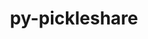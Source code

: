 ---
title: "py-pickleshare"
layout: cache
categories: [package, develop-2024-01-14]
meta: {"versions": ["0.7.5"], "compilers": ["gcc@=11.1.0", "gcc@=11.4.0", "gcc@=9.4.0", "oneapi@=2023.2.0"], "oss": ["ubuntu20.04"], "platforms": ["linux"], "targets": ["neoverse_v1", "ppc64le", "x86_64_v3"], "stacks": ["data-vis-sdk", "e4s", "e4s-neoverse_v1", "e4s-oneapi", "e4s-power", "root"], "num_specs": 12, "num_specs_by_stack": {"root": 12, "e4s-neoverse_v1": 2, "e4s-power": 2, "data-vis-sdk": 2, "e4s": 3, "e4s-oneapi": 3}}
spec_details: [{"hash": "3gcpusaaajft74vv75zgu5i46h73irkj", "compiler": "gcc@=11.4.0", "versions": ["0.7.5"], "os": "ubuntu20.04", "platform": "linux", "target": "neoverse_v1", "variants": ["build_system=python_pip"], "stacks": ["root", "e4s-neoverse_v1"], "size": "-", "tarball": "https://binaries.spack.io/develop-2024-01-14/build_cache/linux-ubuntu20.04-neoverse_v1/gcc-11.4.0/py-pickleshare-0.7.5/linux-ubuntu20.04-neoverse_v1-gcc-11.4.0-py-pickleshare-0.7.5-3gcpusaaajft74vv75zgu5i46h73irkj.spack"}, {"hash": "4bxhs2fh6l5v3bo4nbq32deiynrrdwf7", "compiler": "gcc@=11.4.0", "versions": ["0.7.5"], "os": "ubuntu20.04", "platform": "linux", "target": "neoverse_v1", "variants": ["build_system=python_pip"], "stacks": ["root", "e4s-neoverse_v1"], "size": "-", "tarball": "https://binaries.spack.io/develop-2024-01-14/build_cache/linux-ubuntu20.04-neoverse_v1/gcc-11.4.0/py-pickleshare-0.7.5/linux-ubuntu20.04-neoverse_v1-gcc-11.4.0-py-pickleshare-0.7.5-4bxhs2fh6l5v3bo4nbq32deiynrrdwf7.spack"}, {"hash": "2a2r53ddqsmiouazyxmox6totpdkk7mz", "compiler": "gcc@=9.4.0", "versions": ["0.7.5"], "os": "ubuntu20.04", "platform": "linux", "target": "ppc64le", "variants": ["build_system=python_pip"], "stacks": ["root", "e4s-power"], "size": "-", "tarball": "https://binaries.spack.io/develop-2024-01-14/build_cache/linux-ubuntu20.04-ppc64le/gcc-9.4.0/py-pickleshare-0.7.5/linux-ubuntu20.04-ppc64le-gcc-9.4.0-py-pickleshare-0.7.5-2a2r53ddqsmiouazyxmox6totpdkk7mz.spack"}, {"hash": "v4eediywii376fyxmptb2hsecdq7hevm", "compiler": "gcc@=9.4.0", "versions": ["0.7.5"], "os": "ubuntu20.04", "platform": "linux", "target": "ppc64le", "variants": ["build_system=python_pip"], "stacks": ["root", "e4s-power"], "size": "-", "tarball": "https://binaries.spack.io/develop-2024-01-14/build_cache/linux-ubuntu20.04-ppc64le/gcc-9.4.0/py-pickleshare-0.7.5/linux-ubuntu20.04-ppc64le-gcc-9.4.0-py-pickleshare-0.7.5-v4eediywii376fyxmptb2hsecdq7hevm.spack"}, {"hash": "2enzkjcyulfs2hdodm4hz66wncpky26l", "compiler": "gcc@=11.1.0", "versions": ["0.7.5"], "os": "ubuntu20.04", "platform": "linux", "target": "x86_64_v3", "variants": ["build_system=python_pip"], "stacks": ["data-vis-sdk", "root"], "size": "-", "tarball": "https://binaries.spack.io/develop-2024-01-14/build_cache/linux-ubuntu20.04-x86_64_v3/gcc-11.1.0/py-pickleshare-0.7.5/linux-ubuntu20.04-x86_64_v3-gcc-11.1.0-py-pickleshare-0.7.5-2enzkjcyulfs2hdodm4hz66wncpky26l.spack"}, {"hash": "5nvqo3lkx2xh2wyi32qwzqhjdclydipg", "compiler": "gcc@=11.1.0", "versions": ["0.7.5"], "os": "ubuntu20.04", "platform": "linux", "target": "x86_64_v3", "variants": ["build_system=python_pip"], "stacks": ["data-vis-sdk", "root"], "size": "-", "tarball": "https://binaries.spack.io/develop-2024-01-14/build_cache/linux-ubuntu20.04-x86_64_v3/gcc-11.1.0/py-pickleshare-0.7.5/linux-ubuntu20.04-x86_64_v3-gcc-11.1.0-py-pickleshare-0.7.5-5nvqo3lkx2xh2wyi32qwzqhjdclydipg.spack"}, {"hash": "ji6dwn3tlcdaxeg2pvhrtn2we5qyzfov", "compiler": "gcc@=11.4.0", "versions": ["0.7.5"], "os": "ubuntu20.04", "platform": "linux", "target": "x86_64_v3", "variants": ["build_system=python_pip"], "stacks": ["root", "e4s"], "size": "-", "tarball": "https://binaries.spack.io/develop-2024-01-14/build_cache/linux-ubuntu20.04-x86_64_v3/gcc-11.4.0/py-pickleshare-0.7.5/linux-ubuntu20.04-x86_64_v3-gcc-11.4.0-py-pickleshare-0.7.5-ji6dwn3tlcdaxeg2pvhrtn2we5qyzfov.spack"}, {"hash": "7narl7vp5bq6gmnum46aqkkbsvzgpwgz", "compiler": "gcc@=11.4.0", "versions": ["0.7.5"], "os": "ubuntu20.04", "platform": "linux", "target": "x86_64_v3", "variants": ["build_system=python_pip"], "stacks": ["root", "e4s"], "size": "-", "tarball": "https://binaries.spack.io/develop-2024-01-14/build_cache/linux-ubuntu20.04-x86_64_v3/gcc-11.4.0/py-pickleshare-0.7.5/linux-ubuntu20.04-x86_64_v3-gcc-11.4.0-py-pickleshare-0.7.5-7narl7vp5bq6gmnum46aqkkbsvzgpwgz.spack"}, {"hash": "q7obfukbnzvrjl2arnnae3iqwv64nvc4", "compiler": "gcc@=11.4.0", "versions": ["0.7.5"], "os": "ubuntu20.04", "platform": "linux", "target": "x86_64_v3", "variants": ["build_system=python_pip"], "stacks": ["root", "e4s"], "size": "-", "tarball": "https://binaries.spack.io/develop-2024-01-14/build_cache/linux-ubuntu20.04-x86_64_v3/gcc-11.4.0/py-pickleshare-0.7.5/linux-ubuntu20.04-x86_64_v3-gcc-11.4.0-py-pickleshare-0.7.5-q7obfukbnzvrjl2arnnae3iqwv64nvc4.spack"}, {"hash": "wsjebzjtijrkhx33pgmbotps3ecokqrq", "compiler": "oneapi@=2023.2.0", "versions": ["0.7.5"], "os": "ubuntu20.04", "platform": "linux", "target": "x86_64_v3", "variants": ["build_system=python_pip"], "stacks": ["root", "e4s-oneapi"], "size": "-", "tarball": "https://binaries.spack.io/develop-2024-01-14/build_cache/linux-ubuntu20.04-x86_64_v3/oneapi-2023.2.0/py-pickleshare-0.7.5/linux-ubuntu20.04-x86_64_v3-oneapi-2023.2.0-py-pickleshare-0.7.5-wsjebzjtijrkhx33pgmbotps3ecokqrq.spack"}, {"hash": "huoonjnq4gro4ur27zjk7hhaang4gkyg", "compiler": "oneapi@=2023.2.0", "versions": ["0.7.5"], "os": "ubuntu20.04", "platform": "linux", "target": "x86_64_v3", "variants": ["build_system=python_pip"], "stacks": ["root", "e4s-oneapi"], "size": "-", "tarball": "https://binaries.spack.io/develop-2024-01-14/build_cache/linux-ubuntu20.04-x86_64_v3/oneapi-2023.2.0/py-pickleshare-0.7.5/linux-ubuntu20.04-x86_64_v3-oneapi-2023.2.0-py-pickleshare-0.7.5-huoonjnq4gro4ur27zjk7hhaang4gkyg.spack"}, {"hash": "yta3562kkge7gvku3uvojmw6azv4rsa2", "compiler": "oneapi@=2023.2.0", "versions": ["0.7.5"], "os": "ubuntu20.04", "platform": "linux", "target": "x86_64_v3", "variants": ["build_system=python_pip"], "stacks": ["root", "e4s-oneapi"], "size": "-", "tarball": "https://binaries.spack.io/develop-2024-01-14/build_cache/linux-ubuntu20.04-x86_64_v3/oneapi-2023.2.0/py-pickleshare-0.7.5/linux-ubuntu20.04-x86_64_v3-oneapi-2023.2.0-py-pickleshare-0.7.5-yta3562kkge7gvku3uvojmw6azv4rsa2.spack"}]
---
